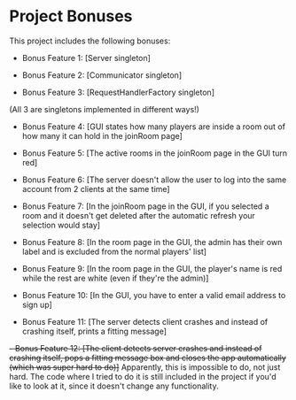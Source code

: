 # Project Bonuses

This project includes the following bonuses:

- Bonus Feature 1: [Server singleton]

- Bonus Feature 2: [Communicator singleton]

- Bonus Feature 3: [RequestHandlerFactory singleton]

(All 3 are singletons implemented in different ways!)

- Bonus Feature 4: [GUI states how many players are inside a room out of how many it can hold in the joinRoom page]

- Bonus Feature 5: [The active rooms in the joinRoom page in the GUI turn red]

- Bonus Feature 6: [The server doesn't allow the user to log into the same account from 2 clients at the same time]

- Bonus Feature 7: [In the joinRoom page in the GUI, if you selected a room and it doesn't get deleted after the automatic refresh your selection would stay]

- Bonus Feature 8: [In the room page in the GUI, the admin has their own label and is excluded from the normal players' list]

- Bonus Feature 9: [In the room page in the GUI, the player's name is red while the rest are white (even if they're the admin)]

- Bonus Feature 10: [In the GUI, you have to enter a valid email address to sign up]

- Bonus Feature 11: [The server detects client crashes and instead of crashing itself, prints a fitting message]

~~- Bonus Feature 12: [The client detects server crashes and instead of crashing itself, pops a fitting message box and closes the app automatically (which was super hard to do)]~~ Apparently, this is impossible to do, not just hard. The code where I tried to do it is still included in the project if you'd like to look at it, since it doesn't change any functionality.


